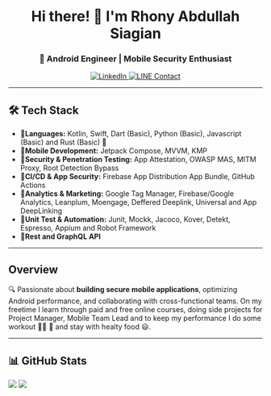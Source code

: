 <h1 align="center">Hi there! 👋 I'm Rhony Abdullah Siagian</h1>
<h3 align="center">🚀 Android Engineer | Mobile Security Enthusiast</h3>

<p align="center">
  <a href="https://linkedin.com/in/rhonyabdullah">
    <img src="https://img.shields.io/badge/LinkedIn-RhonyAbdullah-blue?logo=linkedin" alt="LinkedIn" />
  </a>
  <a href="https://line.me/ti/p/FAzS5jqETR">
    <img src="https://img.shields.io/badge/LINE-Chat%20with%20me-00C300?logo=line" alt="LINE Contact" />
  </a>
</p>

---

## 🛠️ Tech Stack
- 🔹**Languages:** Kotlin, Swift, Dart (Basic), Python (Basic), Javascript (Basic) and Rust (Basic) 🦀
- 🔹**Mobile Development:** Jetpack Compose, MVVM, KMP
- 🔹**Security & Penetration Testing:** App Attestation, OWASP MAS, MITM Proxy, Root Detection Bypass
- 🔹**CI/CD & App Security:** Firebase App Distribution App Bundle, GitHub Actions
- 🔹**Analytics & Marketing:** Google Tag Manager, Firebase/Google Analytics, Leanplum, Moengage, Deffered Deeplink, Universal and App DeepLinking
- 🔹**Unit Test & Automation:** Junit, Mockk, Jacoco, Kover, Detekt, Espresso, Appium and Robot Framework
- 🔹**Rest and GraphQL API**

---

## Overview
🔍 Passionate about **building secure mobile applications**, optimizing Android performance, and collaborating with cross-functional teams. On my freetime I learn through paid and free online courses, doing side projects for Project Manager, Mobile Team Lead and to keep my performance I do some workout 🏋️‍♂️ 🏃 and stay with healty food 😃.
 
---

## 📊 GitHub Stats
<p align="left">
  <img src="https://github-readme-stats-eight-theta.vercel.app/api?username=rhonyabdullah&show_icons=true&theme=nightowl&include_all_commits=true&count_private=true"/>
  <img src="https://github-readme-stats-eight-theta.vercel.app/api/top-langs/?username=rhonyabdullah&layout=compact&langs_count=8&theme=nightowl&hide=php,visual%20basic,css,javascript"/>
</p>
